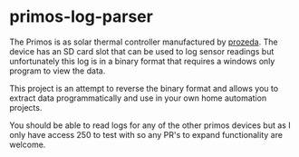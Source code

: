 # primos-log-parser



The Primos is as solar thermal controller manufactured by [prozeda](https://prozeda.de/en/product-details/primos-250-sr-2/). The device has an SD card slot that can be used to log sensor readings but unfortunately this log is in a binary format that requires a windows only program to view the data.

This project is an attempt to reverse the binary format and allows you to extract data programmatically and use in your own home automation projects.

You should be able to read logs for any of the other primos devices but as I only have access 250 to test with so any PR's to expand functionality are welcome.
